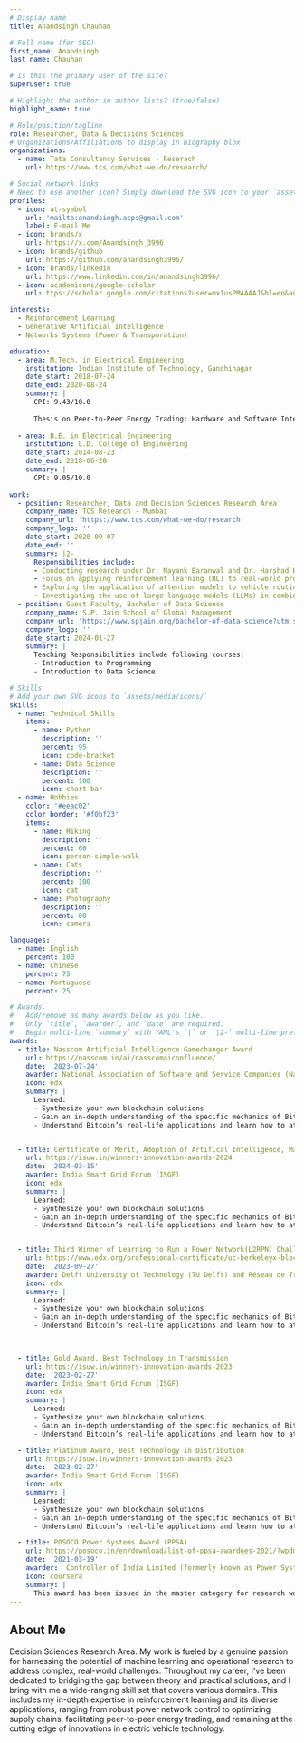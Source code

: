 ```yaml
---
# Display name
title: Anandsingh Chauhan

# Full name (for SEO)
first_name: Anandsingh
last_name: Chauhan

# Is this the primary user of the site?
superuser: true

# Highlight the author in author lists? (true/false)
highlight_name: true

# Role/position/tagline
role: Researcher, Data & Decisions Sciences 
# Organizations/Affiliations to display in Biography blox
organizations:
  - name: Tata Consultancy Services - Reserach
    url: https://www.tcs.com/what-we-do/research/

# Social network links
# Need to use another icon? Simply download the SVG icon to your `assets/media/icons/` folder.
profiles:
  - icon: at-symbol
    url: 'mailto:anandsingh.acps@gmail.com'
    label: E-mail Me
  - icon: brands/x
    url: https://x.com/Anandsingh_3996
  - icon: brands/github
    url: https://github.com/anandsingh3996/
  - icon: brands/linkedin
    url: https://www.linkedin.com/in/anandsingh3996/
  - icon: academicons/google-scholar
    url: ttps://scholar.google.com/citations?user=mx1usPMAAAAJ&hl=en&authuser=1/

interests:
  - Reinforcement Learning
  - Generative Artificial Intelligence
  - Networks Systems (Power & Transporation)

education:
  - area: M.Tech. in Electrical Engineering
    institution: Indian Institute of Technology, Gandhinagar
    date_start: 2018-07-24
    date_end: 2020-08-24
    summary: |
      CPI: 9.43/10.0
    
      Thesis on Peer-to-Peer Energy Trading: Hardware and Software Integration. Supervised by Prof. Naran Pindoriya. Presented papers at 1 conferences, 1 under review, and filed 1 Patent. My Masters thesis has been recongnised as Grid-India Power Systems Award (1 of the fifteen recipients).
    
  - area: B.E. in Electrical Engineering
    institution: L.D. College of Engineering
    date_start: 2014-08-23
    date_end: 2018-06-28
    summary: |
      CPI: 9.05/10.0
      
work:
  - position: Researcher, Data and Decision Sciences Research Area
    company_name: TCS Research - Mumbai
    company_url: 'https://www.tcs.com/what-we-do/research'
    company_logo: ''
    date_start: 2020-09-07
    date_end: ''
    summary: |2-
      Responsibilities include:
      - Conducting research under Dr. Mayank Baranwal and Dr. Harshad Khadilkar
      - Focus on applying reinforcement learning (RL) to real-world problems under uncertainty; such as Power Networks, Supply-Chain Networks
      - Exploring the application of attention models to vehicle routing with time windows
      - Investigating the use of large language models (LLMs) in combination with RL to train RL agent rewards, specifically for effective train scheduling
  - position: Guest Faculty, Bachelor of Data Science 
    company_name: S.P. Jain School of Global Management 
    company_url: 'https://www.spjain.org/bachelor-of-data-science?utm_source=google&utm_medium=ppc&utm_campaign=BDS-IN-Search-North+East+Sept%2724&cmpid=1022653904&adgroupid=159455524010&Placement=&Keyword=sp%20jain%20global%20data%20science&utm_source=Google&utm_medium=ppc&utm_term=sp%20jain%20global%20data%20science&utm_campaign=BDS+%7C+Search+%7C+ROI&hsa_tgt=kwd-2318669131560&hsa_grp=159455524010&hsa_src=g&hsa_net=adwords&hsa_mt=p&hsa_ver=3&hsa_ad=704915757005&hsa_acc=3621059712&hsa_kw=sp%20jain%20global%20data%20science&hsa_cam=1022653904&gad_source=1&gclid=Cj0KCQjwt4a2BhD6ARIsALgH7Dotk5PUwFyZbjvBELUwS0rAf4YgBRaYmFdVZIbkxiqIbwmz0dUAz7gaAltzEALw_wcB'
    company_logo: ''
    date_start: 2024-01-27
    summary: |
      Teaching Responsibilities include following courses:
      - Introduction to Programming 
      - Introduction to Data Science

# Skills
# Add your own SVG icons to `assets/media/icons/`
skills:
  - name: Technical Skills
    items:
      - name: Python
        description: ''
        percent: 95
        icon: code-bracket
      - name: Data Science
        description: ''
        percent: 100
        icon: chart-bar
  - name: Hobbies
    color: '#eeac02'
    color_border: '#f0bf23'
    items:
      - name: Hiking
        description: ''
        percent: 60
        icon: person-simple-walk
      - name: Cats
        description: ''
        percent: 100
        icon: cat
      - name: Photography
        description: ''
        percent: 80
        icon: camera

languages:
  - name: English
    percent: 100
  - name: Chinese
    percent: 75
  - name: Portuguese
    percent: 25

# Awards.
#   Add/remove as many awards below as you like.
#   Only `title`, `awarder`, and `date` are required.
#   Begin multi-line `summary` with YAML's `|` or `|2-` multi-line prefix and indent 2 spaces below.
awards:
  - title: Nasscom Artificial Intelligence Gamechanger Award
    url: https://nasscom.in/ai/nasscomaiconfluence/
    date: '2023-07-24'
    awarder: National Association of Software and Service Companies (Nasscom)
    icon: edx
    summary: |
      Learned:
      - Synthesize your own blockchain solutions
      - Gain an in-depth understanding of the specific mechanics of Bitcoin
      - Understand Bitcoin’s real-life applications and learn how to attack and destroy Bitcoin, Ethereum, smart contracts and Dapps, and alternatives to Bitcoin’s Proof-of-Work consensus algorithm


  - title: Certificate of Merit, Adoption of Artifical Intelligence, Machine Learning and Robotic Solution
    url: https://isuw.in/winners-innovation-awards-2024
    date: '2024-03-15'
    awarder: India Smart Grid Forum (ISGF)
    icon: edx
    summary: |
      Learned:
      - Synthesize your own blockchain solutions
      - Gain an in-depth understanding of the specific mechanics of Bitcoin
      - Understand Bitcoin’s real-life applications and learn how to attack and destroy Bitcoin, Ethereum, smart contracts and Dapps, and alternatives to Bitcoin’s Proof-of-Work consensus algorithm


  - title: Third Winner of Learning to Run a Power Network(L2RPN) Challenge
    url: https://www.edx.org/professional-certificate/uc-berkeleyx-blockchain-fundamentals
    date: '2023-09-27'
    awarder: Delft University of Technology (TU Delft) and Réseau de Transport d'Électricité (RTE) - France
    icon: edx
    summary: |
      Learned:
      - Synthesize your own blockchain solutions
      - Gain an in-depth understanding of the specific mechanics of Bitcoin
      - Understand Bitcoin’s real-life applications and learn how to attack and destroy Bitcoin, Ethereum, smart contracts and Dapps, and alternatives to Bitcoin’s Proof-of-Work consensus algorithm
   


  - title: Gold Award, Best Technology in Transmission
    url: https://isuw.in/winners-innovation-awards-2023
    date: '2023-02-27'
    awarder: India Smart Grid Forum (ISGF)
    icon: edx
    summary: |
      Learned:
      - Synthesize your own blockchain solutions
      - Gain an in-depth understanding of the specific mechanics of Bitcoin
      - Understand Bitcoin’s real-life applications and learn how to attack and destroy Bitcoin, Ethereum, smart contracts and Dapps, and alternatives to Bitcoin’s Proof-of-Work consensus algorithm

  - title: Platinum Award, Best Technology in Distribution
    url: https://isuw.in/winners-innovation-awards-2023
    date: '2023-02-27'
    awarder: India Smart Grid Forum (ISGF)
    icon: edx
    summary: |
      Learned:
      - Synthesize your own blockchain solutions
      - Gain an in-depth understanding of the specific mechanics of Bitcoin
      - Understand Bitcoin’s real-life applications and learn how to attack and destroy Bitcoin, Ethereum, smart contracts and Dapps, and alternatives to Bitcoin’s Proof-of-Work consensus algorithm

  - title: POSOCO Power Systems Award (PPSA)
    url: https://posoco.in/en/download/list-of-ppsa-awardees-2021/?wpdmdl=37044
    date: '2021-03-19'
    awarder:  Controller of India Limited (formerly known as Power Systems Operations Corporation Limited - POSOCO)
    icon: coursera
    summary: |
      This award has been issued in the master category for research work carried out in the power system during M.Tech at IITGN. The project titled "Peer to Peer Energy Trading Platform: Hardware and Software Integration" has been one of the top 15 recipients in the master category by Power System Operation Corporation Limited (POSOCO), and Foundation for Innovation and Technology Transfer (FITT) IITD.
---
```


## About Me

Decision Sciences Research Area. My work is fueled by a genuine passion for harnessing the potential of machine learning and operational research to address complex, real-world challenges. Throughout my career, I've been dedicated to bridging the gap between theory and practical solutions, and I bring with me a wide-ranging skill set that covers various domains. This includes my in-depth expertise in reinforcement learning and its diverse applications, ranging from robust power network control to optimizing supply chains, facilitating peer-to-peer energy trading, and remaining at the cutting edge of innovations in electric vehicle technology.


